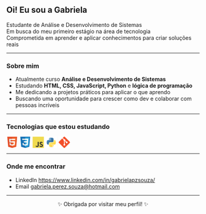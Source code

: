 <h2 align="left">Oi! Eu sou a Gabriela </h2>

<p align="left">
  Estudante de Análise e Desenvolvimento de Sistemas<br>
  Em busca do meu primeiro estágio na área de tecnologia <br>
  Comprometida em aprender e aplicar conhecimentos para criar soluções reais
</p>

---

###  Sobre mim

-  Atualmente curso **Análise e Desenvolvimento de Sistemas**
-  Estudando **HTML, CSS, JavaScript, Python** e **lógica de programação**
-  Me dedicando a projetos práticos para aplicar o que aprendo
-  Buscando uma oportunidade para crescer como dev e colaborar com pessoas incríveis

---

### Tecnologias que estou estudando

<div style="display: inline_block">
  <img align="center" alt="HTML" height="30" src="https://raw.githubusercontent.com/devicons/devicon/master/icons/html5/html5-original.svg">
  <img align="center" alt="CSS" height="30" src="https://raw.githubusercontent.com/devicons/devicon/master/icons/css3/css3-original.svg">
  <img align="center" alt="JavaScript" height="30" src="https://raw.githubusercontent.com/devicons/devicon/master/icons/javascript/javascript-original.svg">
  <img align="center" alt="Python" height="30" src="https://raw.githubusercontent.com/devicons/devicon/master/icons/python/python-original.svg">
  <img align="center" alt="Git" height="30" src="https://raw.githubusercontent.com/devicons/devicon/master/icons/git/git-original.svg">
</div>

---

###  Onde me encontrar

-  LinkedIn https://www.linkedin.com/in/gabrielapzsouza/
-  Email gabriela.perez.souza@hotmail.com

---

<p align="center">
  ✨ Obrigada por visitar meu perfil! ✨<br>
</p>

